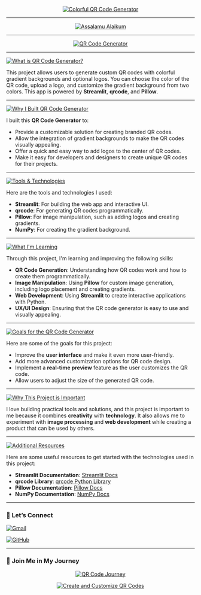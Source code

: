 

<p align="center">
  <a href="https://github.com/CodderPrince">
    <img src="https://readme-typing-svg.demolab.com?font=Fira+Code&size=49&pause=2000&color=FFD700&center=true&vCenter=true&width=1000&lines=Colorful+QR+Code+Generator" alt="Colorful QR Code Generator">
  </a>
</p>

---

<p align="center">
  <a href="https://github.com/CodderPrince">
    <img src="https://readme-typing-svg.demolab.com?font=Fira+Code&size=31&pause=2000&color=FFA500&center=true&vCenter=true&width=1000&lines=👋+Assalamu+Alaikum,+I'm+Building+QR+Code+Generators!" alt="Assalamu Alaikum">
  </a>
</p>

---

<p align="center">
  <a href="https://github.com/CodderPrince">
    <img src="https://readme-typing-svg.demolab.com?font=Fira+Code&size=32&pause=2000&color=00FF00&center=true&vCenter=true&width=1000&lines=🚀+Create+Custom+QR+Codes+with+Gradient+Backgrounds!" alt="QR Code Generator">
  </a>
</p>

---

<p align="left">
  <a href="https://github.com/CodderPrince">
    <img src="https://readme-typing-svg.demolab.com?font=Fira+Code&size=28&pause=2000&color=FFD700&center=false&vCenter=false&width=1000&lines=💡+What+is+Colorful+QR+Code+Generator❓" alt="What is QR Code Generator?">
  </a>
</p>

This project allows users to generate custom QR codes with colorful gradient backgrounds and optional logos. You can choose the color of the QR code, upload a logo, and customize the gradient background from two colors. This app is powered by **Streamlit**, **qrcode**, and **Pillow**.

---

<p align="left">
   <a href="https://github.com/CodderPrince">
    <img src="https://readme-typing-svg.demolab.com?font=Fira+Code&size=28&pause=2000&color=00FF00&center=false&vCenter=false&width=1000&lines=🧑‍💻+Why+I+Built+This+QR+Code+Generator❓" alt="Why I Built QR Code Generator">
  </a>
</p>

I built this **QR Code Generator** to:
- Provide a customizable solution for creating branded QR codes.
- Allow the integration of gradient backgrounds to make the QR codes visually appealing.
- Offer a quick and easy way to add logos to the center of QR codes.
- Make it easy for developers and designers to create unique QR codes for their projects.

---

<p align="left">
   <a href="https://github.com/CodderPrince">
    <img src="https://readme-typing-svg.demolab.com?font=Fira+Code&size=28&pause=2000&color=FF5733&center=false&vCenter=false&width=1000&lines=🔧+Tools+%26+Technologies+Used" alt="Tools & Technologies">
  </a>
</p>

Here are the tools and technologies I used:
- **Streamlit**: For building the web app and interactive UI.
- **qrcode**: For generating QR codes programmatically.
- **Pillow**: For image manipulation, such as adding logos and creating gradients.
- **NumPy**: For creating the gradient background.

---

<p align="left">
  <a href="https://github.com/CodderPrince">
    <img src="https://readme-typing-svg.demolab.com?font=Fira+Code&size=28&pause=2000&color=FF6347&center=false&vCenter=false&width=1000&lines=🌱+What+I'm+Learning+From+This+Project❓" alt="What I'm Learning">
  </a>
</p>

Through this project, I'm learning and improving the following skills:
- **QR Code Generation**: Understanding how QR codes work and how to create them programmatically.
- **Image Manipulation**: Using **Pillow** for custom image generation, including logo placement and creating gradients.
- **Web Development**: Using **Streamlit** to create interactive applications with Python.
- **UX/UI Design**: Ensuring that the QR code generator is easy to use and visually appealing.

---

<p align="left">
  <a href="https://github.com/CodderPrince">
    <img src="https://readme-typing-svg.demolab.com?font=Fira+Code&size=28&pause=2000&color=FF6347&center=false&vCenter=false&width=1000&lines=🎯+Goals+for+This+Project" alt="Goals for the QR Code Generator">
  </a>
</p>

Here are some of the goals for this project:
- Improve the **user interface** and make it even more user-friendly.
- Add more advanced customization options for QR code design.
- Implement a **real-time preview** feature as the user customizes the QR code.
- Allow users to adjust the size of the generated QR code.

---

<p align="left">
  <a href="https://github.com/CodderPrince">
    <img src="https://readme-typing-svg.demolab.com?font=Fira+Code&size=28&pause=2000&color=FF1493&center=false&vCenter=false&width=1000&lines=🧩+Why+This+Project+is+Important+to+Me❓" alt="Why This Project is Important">
  </a>
</p>

I love building practical tools and solutions, and this project is important to me because it combines **creativity** with **technology**. It also allows me to experiment with **image processing** and **web development** while creating a product that can be used by others.

---

<p align="left">
  <a href="https://github.com/CodderPrince">
    <img src="https://readme-typing-svg.demolab.com?font=Fira+Code&size=28&pause=2000&color=FF6347&center=false&vCenter=false&width=1000&lines=🌟+Additional+Resources" alt="Additional Resources">
  </a>
</p>

Here are some useful resources to get started with the technologies used in this project:
- **Streamlit Documentation**: [Streamlit Docs](https://docs.streamlit.io/)
- **qrcode Library**: [qrcode Python Library](https://pypi.org/project/qrcode/)
- **Pillow Documentation**: [Pillow Docs](https://pillow.readthedocs.io/en/stable/)
- **NumPy Documentation**: [NumPy Docs](https://numpy.org/doc/)

---

### 📣 **Let’s Connect**

<p align="left">
  <a href="mailto:cse12105007brur@gmail.com">
    <img src="https://readme-typing-svg.demolab.com?font=Fira+Code&size=28&pause=1000&color=FFA500&width=800&lines=📧+Gmail:+cse12105007brur@gmail.com" alt="Gmail">
  </a>
</p>

<p align="left">
  <a href="https://github.com/CodderPrince">
    <img src="https://readme-typing-svg.demolab.com?font=Fira+Code&size=28&pause=1000&color=00FF00&width=800&lines=💻+GitHub:+CodderPrince" alt="GitHub">
  </a>
</p>

---

### 💬 **Join Me in My Journey**

<p align="center">
  <a href="https://github.com/CodderPrince">
    <img src="https://readme-typing-svg.demolab.com?font=Fira+Code&size=40&pause=2000&color=FF6347&center=true&vCenter=true&width=1000&lines=🚀+Join+Me+in+My+QR+Code+Journey!" alt="QR Code Journey">
  </a>
</p>
<p align="center">
  <a href="https://github.com/CodderPrince">
    <img src="https://readme-typing-svg.demolab.com?font=Fira+Code&size=48&pause=2000&color=00FF00&center=true&vCenter=true&width=1000&lines=Create+and+Customize+Your+QR+Codes!" alt="Create and Customize QR Codes">
  </a>
</p>

